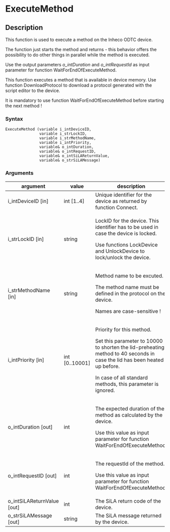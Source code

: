 # ExecuteMethod

## Description

This function is used to execute a method on the Inheco ODTC device.

The function just starts the method and returns - this behavior offers the possibility to do other things in parallel while the method is executed.

Use the output parameters _o\_intDuration_ and _o\_intRequestId_ as input parameter for function WaitForEndOfExecuteMethod.

This function executes a method that is available in device memory. Use function DownloadProtocol to download a protocol generated with the script editor to the device.

It is mandatory to use function WaitForEndOfExecuteMethod before starting the next method !

### Syntax

```
ExecuteMethod (variable i_intDeviceID, 
               variable i_strLockID,
               variable i_strMethodName, 
               variable i_intPriority,
               variable& o_intDuration,
               variable& o_intRequestID,
               variable& o_intSiLAReturnValue, 
               variable& o_strSiLAMessage)
```

### Arguments

| argument                     | value           | description                                                                                                                                                                                                                        |
| ---------------------------- | --------------- | ---------------------------------------------------------------------------------------------------------------------------------------------------------------------------------------------------------------------------------- |
| i\_intDeviceID \[in]         | int \[1..4]     | Unique identifier for the device as returned by function Connect.                                                                                                                                                                  |
| i\_strLockID \[in]           | string          | <p>LockID for the device. This identifier has to be used in case the device is locked.</p><p>Use functions LockDevice and UnlockDevice to lock/unlock the device.</p>                                                              |
| i\_strMethodName \[in]       | string          | <p>Method name to be excuted.</p><p>The method name must be defined in the protocol on the device.</p><p>Names are case-sensitive !</p>                                                                                            |
| i\_intPriority \[in]         | int \[0..10001] | <p>Priority for this method.</p><p>Set this parameter to 10000 to shorten the lid-preheating method to 40 seconds in case the lid has been heated up before.</p><p>In case of all standard methods, this parameter is ignored.</p> |
| o\_intDuration \[out]        | int             | <p>The expected duration of the method as calculated by the device.</p><p>Use this value as input parameter for function WaitForEndOfExecuteMethod.</p>                                                                            |
| o\_intRequestID \[out]       | int             | <p>The requestId of the method.</p><p>Use this value as input parameter for function WaitForEndOfExecuteMethod.</p>                                                                                                                |
| o\_intSiLAReturnValue \[out] | int             | The SiLA return code of the device.                                                                                                                                                                                                |
| o\_strSiLAMessage \[out]     | string          | The SiLA message returned by the device.                                                                                                                                                                                           |
